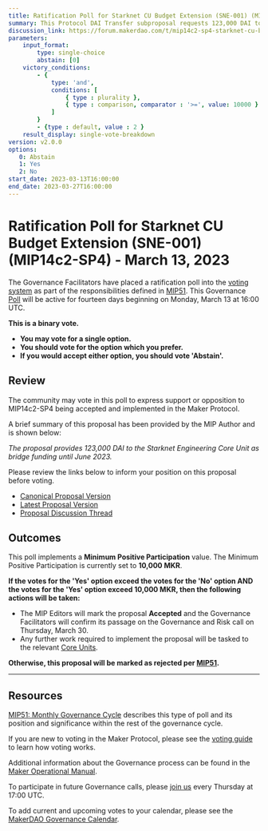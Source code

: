 ```yaml
---
title: Ratification Poll for Starknet CU Budget Extension (SNE-001) (MIP14c2-SP4) - March 13, 2023
summary: This Protocol DAI Transfer subproposal requests 123,000 DAI to fund Starknet Engineering as bridge funding until June 2023.
discussion_link: https://forum.makerdao.com/t/mip14c2-sp4-starknet-cu-budget-extension-sne-001/19403
parameters:
    input_format:
        type: single-choice
        abstain: [0]
    victory_conditions:
        - {
            type: 'and',
            conditions: [
                { type : plurality },
                { type : comparison, comparator : '>=', value: 10000 }
            ]
        }
        - {type : default, value : 2 }
    result_display: single-vote-breakdown
version: v2.0.0
options:
   0: Abstain
   1: Yes
   2: No
start_date: 2023-03-13T16:00:00
end_date: 2023-03-27T16:00:00
---
```

# Ratification Poll for Starknet CU Budget Extension (SNE-001) (MIP14c2-SP4) - March 13, 2023

The Governance Facilitators have placed a ratification poll into the [voting system](https://vote.makerdao.com/polling) as part of the responsibilities defined in [MIP51](https://mips.makerdao.com/mips/details/MIP51). This Governance [Poll](https://manual.makerdao.com/governance/governance-cycle/monthly-governance-cycle#week-2) will be active for fourteen days beginning on Monday, March 13 at 16:00 UTC.

**This is a binary vote.**
- **You may vote for a single option.**
- **You should vote for the option which you prefer.**
- **If you would accept either option, you should vote 'Abstain'.**

## Review

The community may vote in this poll to express support or opposition to MIP14c2-SP4 being accepted and implemented in the Maker Protocol.

A brief summary of this proposal has been provided by the MIP Author and is shown below:

*The proposal provides 123,000 DAI to the Starknet Engineering Core Unit as bridge funding until June 2023.*

Please review the links below to inform your position on this proposal before voting.
* [Canonical Proposal Version](https://github.com/makerdao/mips/blob/d24a594ae8e783a90bbebd99e7473d744b4b0bc2/MIP14/MIP14c2-Subproposals/MIP14c2-SP4.md)
* [Latest Proposal Version](https://mips.makerdao.com/mips/details/MIP14c2SP4)
* [Proposal Discussion Thread](https://forum.makerdao.com/t/mip14c2-sp4-starknet-cu-budget-extension-sne-001/19403)

## Outcomes

This poll implements a **Minimum Positive Participation** value. The Minimum Positive Participation is currently set to **10,000 MKR**.

**If the votes for the 'Yes' option exceed the votes for the 'No' option AND the votes for the 'Yes' option exceed 10,000 MKR, then the following actions will be taken:**
* The MIP Editors will mark the proposal **Accepted** and the Governance Facilitators will confirm its passage on the Governance and Risk call on Thursday, March 30.
* Any further work required to implement the proposal will be tasked to the relevant [Core Units](https://mips.makerdao.com/mips/details/MIP38#mip38c2-core-unit-state).

**Otherwise, this proposal will be marked as rejected per [MIP51](https://mips.makerdao.com/mips/details/MIP51#mip51c2-ratification-poll).**

---

## Resources

[MIP51: Monthly Governance Cycle](https://mips.makerdao.com/mips/details/MIP51) describes this type of poll and its position and significance within the rest of the governance cycle.

If you are new to voting in the Maker Protocol, please see the [voting guide](https://manual.makerdao.com/governance/voting-in-makerdao/on-chain-governance) to learn how voting works.

Additional information about the Governance process can be found in the [Maker Operational Manual](https://manual.makerdao.com).

To participate in future Governance calls, please [join us](https://forum.makerdao.com/tag/pubcall-:-governance-and-risk) every Thursday at 17:00 UTC.

To add current and upcoming votes to your calendar, please see the [MakerDAO Governance Calendar](https://manual.makerdao.com/makerdao/calendars/governance-calendar).
